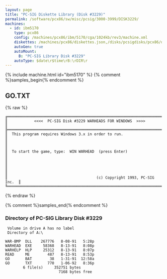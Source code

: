 ```yaml
---
layout: page
title: "PC-SIG Diskette Library (Disk #3229)"
permalink: /software/pcx86/sw/misc/pcsig/3000-3999/DISK3229/
machines:
  - id: ibm5170
    type: pcx86
    config: /machines/pcx86/ibm/5170/cga/1024kb/rev3/machine.xml
    diskettes: /machines/pcx86/diskettes.json,/disks/pcsigdisks/pcx86/diskettes.json
    autoGen: true
    autoMount:
      B: "PC-SIG Library Disk #3229"
    autoType: $date\r$time\rB:\rDIR\r
---
```


{% include machine.html id="ibm5170" %}
{% comment %}samples_begin{% endcomment %}

## GO.TXT

{% raw %}
```
╔═════════════════════════════════════════════════════════════════════════╗
║            <<<<  PC-SIG Disk #3229 WARHEADS FOR WINDOWS  >>>>           ║
╠═════════════════════════════════════════════════════════════════════════╣
║  This program requires Windows 3.x in order to run.                     ║
║                                                                         ║
║  To start the game, type:  WIN WARHEAD  (press Enter)                   ║
║                                                                         ║
║                                                                         ║
║                                        (c) Copyright 1993, PC-SIG Inc.  ║
╚═════════════════════════════════════════════════════════════════════════╝
```
{% endraw %}

{% comment %}samples_end{% endcomment %}

### Directory of PC-SIG Library Disk #3229

     Volume in drive A has no label
     Directory of A:\

    WAR-BMP  DLL    267776   8-08-91   5:28p
    WARHEAD  EXE     58368   8-13-91   8:08p
    WARHELP  HLP     25312   8-13-91   8:07p
    READ     ME        487   8-13-91   8:53p
    GO       BAT        38   1-31-91  12:58a
    GO       TXT       770   1-06-92   8:36p
            6 file(s)     352751 bytes
                            7168 bytes free
